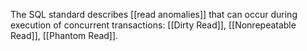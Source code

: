 The SQL standard describes [[read anomalies]] that can occur during execution of concurrent transactions: [[Dirty Read]], [[Nonrepeatable Read]], [[Phantom Read]].
